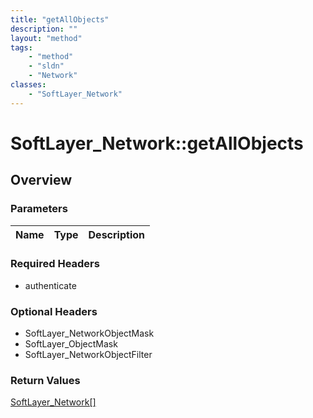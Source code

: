 ```yaml
---
title: "getAllObjects"
description: ""
layout: "method"
tags:
    - "method"
    - "sldn"
    - "Network"
classes:
    - "SoftLayer_Network"
---
```

# SoftLayer_Network::getAllObjects
## Overview 


### Parameters 
|Name | Type | Description |
| --- | --- | --- |


### Required Headers
* authenticate

### Optional Headers
* SoftLayer_NetworkObjectMask
* SoftLayer_ObjectMask
* SoftLayer_NetworkObjectFilter

### Return Values
<a href='/reference/datatypes/SoftLayer_Network'>SoftLayer_Network[] </a>

